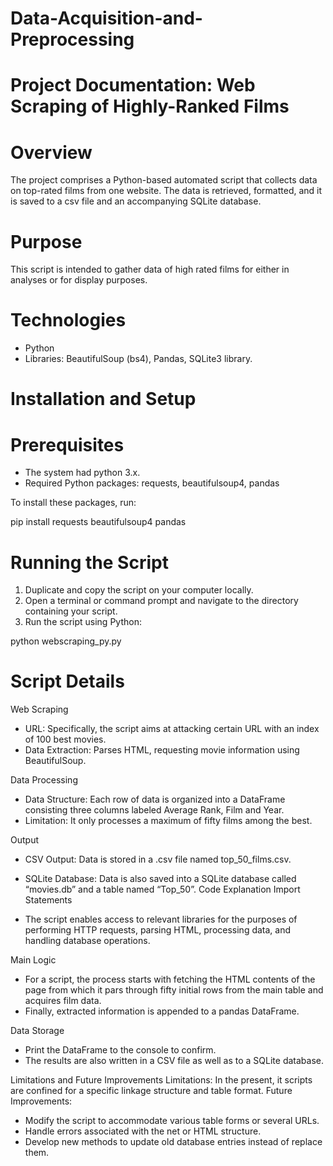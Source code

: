 # Data-Acquisition-and-Preprocessing

# Project Documentation: Web Scraping of Highly-Ranked Films

# Overview
The project comprises a Python-based automated script that collects data on top-rated films from one website. The data is retrieved, formatted, and it is saved to a csv file and an accompanying SQLite database.

# Purpose

This script is intended to gather data of high rated films for either in analyses or for display purposes.

# Technologies

- Python 
- Libraries: BeautifulSoup (bs4), Pandas, SQLite3 library.

# Installation and Setup
# Prerequisites

- The system had python 3.x.
- Required Python packages: requests, beautifulsoup4, pandas

To install these packages, run:

pip install requests beautifulsoup4 pandas

# Running the Script

1. Duplicate and copy the script on your computer locally.
2. Open a terminal or command prompt and navigate to the directory containing your script.
3. Run the script using Python:

python webscraping_py.py



# Script Details
Web Scraping

- URL: Specifically, the script aims at attacking certain URL with an index of 100 best movies.
- Data Extraction: Parses HTML, requesting movie information using BeautifulSoup.

Data Processing

- Data Structure: Each row of data is organized into a DataFrame consisting three columns labeled Average Rank, Film and Year.
- Limitation: It only processes a maximum of fifty films among the best.

Output

- CSV Output: Data is stored in a .csv file named top_50_films.csv.
- SQLite Database: Data is also saved into a SQLite database called “movies.db” and a table named “Top_50”.
Code Explanation
Import Statements

- The script enables access to relevant libraries for the purposes of performing HTTP requests, parsing HTML, processing data, and handling database operations.

Main Logic

- For a script, the process starts with fetching the HTML contents of the page from which it pars through fifty initial rows from the main table and acquires film data.
- Finally, extracted information is appended to a pandas DataFrame.

Data Storage

- Print the DataFrame to the console to confirm.
- The results are also written in a CSV file as well as to a SQLite database.




Limitations and Future Improvements
Limitations: In the present, it scripts are confined for a specific linkage structure and table format.
Future Improvements:

- Modify the script to accommodate various table forms or several URLs.
- Handle errors associated with the net or HTML structure.
- Develop new methods to update old database entries instead of replace them.
